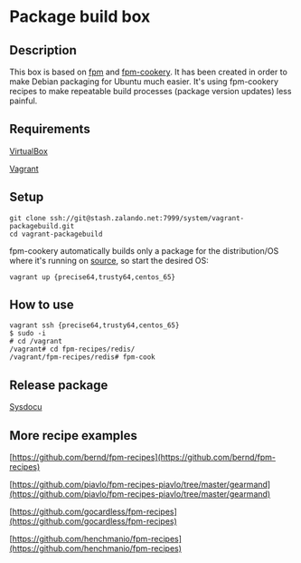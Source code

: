 # Package build box

## Description

This box is based on [fpm](https://github.com/jordansissel/fpm) and [fpm-cookery](https://github.com/bernd/fpm-cookery).
It has been created in order to make Debian packaging for Ubuntu much easier. It's using fpm-cookery recipes to make repeatable build processes (package version updates) less painful.

## Requirements

[VirtualBox](https://www.virtualbox.org/)

[Vagrant](http://www.vagrantup.com/)

## Setup
    git clone ssh://git@stash.zalando.net:7999/system/vagrant-packagebuild.git
    cd vagrant-packagebuild

fpm-cookery automatically builds only a package for the distribution/OS where it's running on [source](https://github.com/bernd/fpm-cookery/blob/master/spec/facts_spec.rb#L72), so start the desired OS:

    vagrant up {precise64,trusty64,centos_65}

## How to use

    vagrant ssh {precise64,trusty64,centos_65}
    $ sudo -i
    # cd /vagrant
    /vagrant# cd fpm-recipes/redis/
    /vagrant/fpm-recipes/redis# fpm-cook

## Release package

[Sysdocu](https://sysdocu.zalando.net/Packages-and-Repos/Internal-Repo#Manage-internal-APT-/-RPM-repositories)

## More recipe examples

[https://github.com/bernd/fpm-recipes](https://github.com/bernd/fpm-recipes)

[https://github.com/piavlo/fpm-recipes-piavlo/tree/master/gearmand](https://github.com/piavlo/fpm-recipes-piavlo/tree/master/gearmand)

[https://github.com/gocardless/fpm-recipes](https://github.com/gocardless/fpm-recipes)

[https://github.com/henchmanio/fpm-recipes](https://github.com/henchmanio/fpm-recipes)
